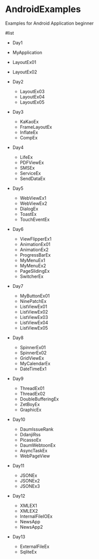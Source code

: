 # AndroidExamples
Examples for Android Application beginner

#list
 - Day1
  - MyApplication
  - LayoutEx01
  - LayoutEx02

 - Day2
   - LayoutEx03
   - LayoutEx04
   - LayoutEx05

 - Day3
   - KaKaoEx
   - FrameLayoutEx
   - InflateEx
   - CompEx

- Day4
  - LifeEx
  - PDFViewEx
  - SMSEx
  - ServiceEx
  - SendDataEx

- Day5
  - WebViewEx1
  - WebViewEx2
  - DialogEx
  - ToastEx
  - TouchEventEx

- Day6
  - ViewFlipperEx1
  - AnimationEx01
  - AnimationEx2
  - ProgressBarEx
  - MyMenuEx1
  - MyMenuEx2
  - PageSlidingEx
  - SwitcherEx

- Day7
  - MyButtonEx01
  - NinePatchEx
  - ListViewEx01
  - ListViewEx02
  - ListViewEx03
  - ListViewEx04
  - ListViewEx05

- Day8
  - SpinnerEx01
  - SpinnerEx02
  - GridViewEx
  - MyCalendarEx
  - DateTimeEx1

- Day9
  - ThreadEx01
  - ThreadEx02
  - DoubleBufferingEx
  - ZetBoyEx
  - GraphicEx

- Day10
  - DaumIssueRank
  - DdanjiRss
  - PicassoEx
  - DaumWebtoonEx
  - AsyncTaskEx
  - WebPageView

- Day11
  - JSONEx
  - JSONEx2
  - JSONEx3

- Day12
  - XMLEX1
  - XMLEX2
  - InternalFileIOEx
  - NewsApp
  - NewsApp2

- Day13
  - ExternalFileEx
  - SqliteEx
